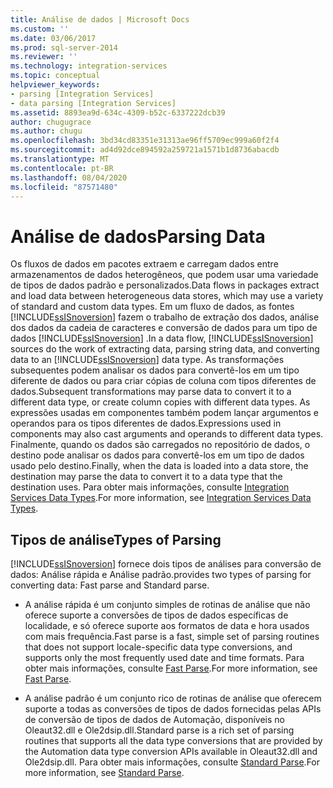 ```yaml
---
title: Análise de dados | Microsoft Docs
ms.custom: ''
ms.date: 03/06/2017
ms.prod: sql-server-2014
ms.reviewer: ''
ms.technology: integration-services
ms.topic: conceptual
helpviewer_keywords:
- parsing [Integration Services]
- data parsing [Integration Services]
ms.assetid: 8893ea9d-634c-4309-b52c-6337222dcb39
author: chugugrace
ms.author: chugu
ms.openlocfilehash: 3bd34cd83351e31313ae96ff5709ec999a60f2f4
ms.sourcegitcommit: ad4d92dce894592a259721a1571b1d8736abacdb
ms.translationtype: MT
ms.contentlocale: pt-BR
ms.lasthandoff: 08/04/2020
ms.locfileid: "87571480"
---
```

# <a name="parsing-data"></a><span data-ttu-id="77906-102">Análise de dados</span><span class="sxs-lookup"><span data-stu-id="77906-102">Parsing Data</span></span>
  <span data-ttu-id="77906-103">Os fluxos de dados em pacotes extraem e carregam dados entre armazenamentos de dados heterogêneos, que podem usar uma variedade de tipos de dados padrão e personalizados.</span><span class="sxs-lookup"><span data-stu-id="77906-103">Data flows in packages extract and load data between heterogeneous data stores, which may use a variety of standard and custom data types.</span></span> <span data-ttu-id="77906-104">Em um fluxo de dados, as fontes [!INCLUDE[ssISnoversion](../../includes/ssisnoversion-md.md)] fazem o trabalho de extração dos dados, análise dos dados da cadeia de caracteres e conversão de dados para um tipo de dados [!INCLUDE[ssISnoversion](../../includes/ssisnoversion-md.md)] .</span><span class="sxs-lookup"><span data-stu-id="77906-104">In a data flow, [!INCLUDE[ssISnoversion](../../includes/ssisnoversion-md.md)] sources do the work of extracting data, parsing string data, and converting data to an [!INCLUDE[ssISnoversion](../../includes/ssisnoversion-md.md)] data type.</span></span> <span data-ttu-id="77906-105">As transformações subsequentes podem analisar os dados para convertê-los em um tipo diferente de dados ou para criar cópias de coluna com tipos diferentes de dados.</span><span class="sxs-lookup"><span data-stu-id="77906-105">Subsequent transformations may parse data to convert it to a different data type, or create column copies with different data types.</span></span> <span data-ttu-id="77906-106">As expressões usadas em componentes também podem lançar argumentos e operandos para os tipos diferentes de dados.</span><span class="sxs-lookup"><span data-stu-id="77906-106">Expressions used in components may also cast arguments and operands to different data types.</span></span> <span data-ttu-id="77906-107">Finalmente, quando os dados são carregados no repositório de dados, o destino pode analisar os dados para convertê-los em um tipo de dados usado pelo destino.</span><span class="sxs-lookup"><span data-stu-id="77906-107">Finally, when the data is loaded into a data store, the destination may parse the data to convert it to a data type that the destination uses.</span></span> <span data-ttu-id="77906-108">Para obter mais informações, consulte [Integration Services Data Types](integration-services-data-types.md).</span><span class="sxs-lookup"><span data-stu-id="77906-108">For more information, see [Integration Services Data Types](integration-services-data-types.md).</span></span>  
  
## <a name="types-of-parsing"></a><span data-ttu-id="77906-109">Tipos de análise</span><span class="sxs-lookup"><span data-stu-id="77906-109">Types of Parsing</span></span>  
 [!INCLUDE[ssISnoversion](../../includes/ssisnoversion-md.md)] <span data-ttu-id="77906-110">fornece dois tipos de análises para conversão de dados: Análise rápida e Análise padrão.</span><span class="sxs-lookup"><span data-stu-id="77906-110">provides two types of parsing for converting data: Fast parse and Standard parse.</span></span>  
  
-   <span data-ttu-id="77906-111">A análise rápida é um conjunto simples de rotinas de análise que não oferece suporte a conversões de tipos de dados específicas de localidade, e só oferece suporte aos formatos de data e hora usados com mais frequência.</span><span class="sxs-lookup"><span data-stu-id="77906-111">Fast parse is a fast, simple set of parsing routines that does not support locale-specific data type conversions, and supports only the most frequently used date and time formats.</span></span> <span data-ttu-id="77906-112">Para obter mais informações, consulte [Fast Parse](../fast-parse.md).</span><span class="sxs-lookup"><span data-stu-id="77906-112">For more information, see [Fast Parse](../fast-parse.md).</span></span>  
  
-   <span data-ttu-id="77906-113">A análise padrão é um conjunto rico de rotinas de análise que oferecem suporte a todas as conversões de tipos de dados fornecidas pelas APIs de conversão de tipos de dados de Automação, disponíveis no Oleaut32.dll e Ole2dsip.dll.</span><span class="sxs-lookup"><span data-stu-id="77906-113">Standard parse is a rich set of parsing routines that supports all the data type conversions that are provided by the Automation data type conversion APIs available in Oleaut32.dll and Ole2dsip.dll.</span></span> <span data-ttu-id="77906-114">Para obter mais informações, consulte [Standard Parse](../standard-parse.md).</span><span class="sxs-lookup"><span data-stu-id="77906-114">For more information, see [Standard Parse](../standard-parse.md).</span></span>  
  
  
